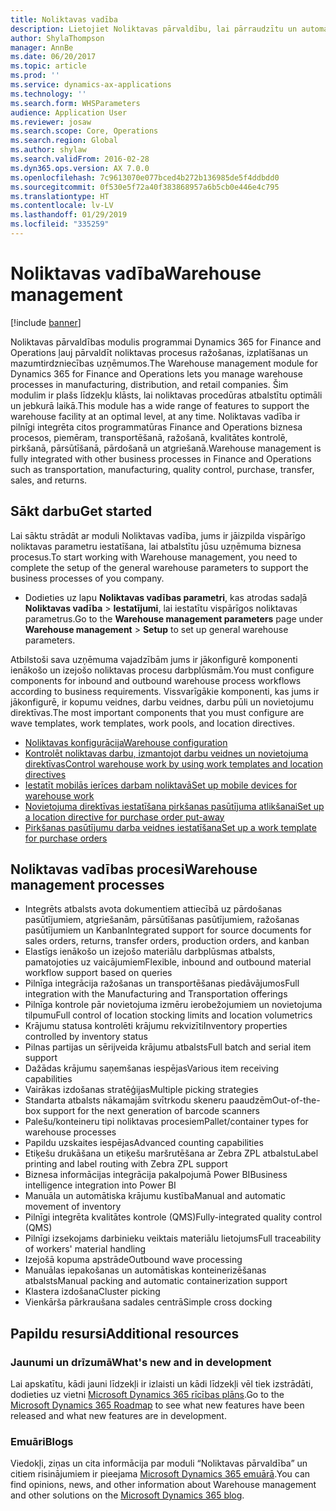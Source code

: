 ```yaml
---
title: Noliktavas vadība
description: Lietojiet Noliktavas pārvaldību, lai pārraudzītu un automatizētu noliktavas procesus.
author: ShylaThompson
manager: AnnBe
ms.date: 06/20/2017
ms.topic: article
ms.prod: ''
ms.service: dynamics-ax-applications
ms.technology: ''
ms.search.form: WHSParameters
audience: Application User
ms.reviewer: josaw
ms.search.scope: Core, Operations
ms.search.region: Global
ms.author: shylaw
ms.search.validFrom: 2016-02-28
ms.dyn365.ops.version: AX 7.0.0
ms.openlocfilehash: 7c9613070e077bced4b272b136985de5f4ddbdd0
ms.sourcegitcommit: 0f530e5f72a40f383868957a6b5cb0e446e4c795
ms.translationtype: HT
ms.contentlocale: lv-LV
ms.lasthandoff: 01/29/2019
ms.locfileid: "335259"
---
```

# <a name="warehouse-management"></a><span data-ttu-id="30fef-103">Noliktavas vadība</span><span class="sxs-lookup"><span data-stu-id="30fef-103">Warehouse management</span></span>

[!include [banner](../includes/banner.md)]

<span data-ttu-id="30fef-104">Noliktavas pārvaldības modulis programmai Dynamics 365 for Finance and Operations ļauj pārvaldīt noliktavas procesus ražošanas, izplatīšanas un mazumtirdzniecības uzņēmumos.</span><span class="sxs-lookup"><span data-stu-id="30fef-104">The Warehouse management module for Dynamics 365 for Finance and Operations lets you manage warehouse processes in manufacturing, distribution, and retail companies.</span></span> <span data-ttu-id="30fef-105">Šim modulim ir plašs līdzekļu klāsts, lai noliktavas procedūras atbalstītu optimāli un jebkurā laikā.</span><span class="sxs-lookup"><span data-stu-id="30fef-105">This module has a wide range of features to support the warehouse facility at an optimal level, at any time.</span></span> <span data-ttu-id="30fef-106">Noliktavas vadība ir pilnīgi integrēta citos programmatūras Finance and Operations biznesa procesos, piemēram, transportēšanā, ražošanā, kvalitātes kontrolē, pirkšanā, pārsūtīšanā, pārdošanā un atgriešanā.</span><span class="sxs-lookup"><span data-stu-id="30fef-106">Warehouse management is fully integrated with other business processes in Finance and Operations such as transportation, manufacturing, quality control, purchase, transfer, sales, and returns.</span></span>

## <a name="get-started"></a><span data-ttu-id="30fef-107">Sākt darbu</span><span class="sxs-lookup"><span data-stu-id="30fef-107">Get started</span></span>
<span data-ttu-id="30fef-108">Lai sāktu strādāt ar moduli Noliktavas vadība, jums ir jāizpilda vispārīgo noliktavas parametru iestatīšana, lai atbalstītu jūsu uzņēmuma biznesa procesus.</span><span class="sxs-lookup"><span data-stu-id="30fef-108">To start working with Warehouse management, you need to complete the setup of the general warehouse parameters to support the business processes of you company.</span></span>

- <span data-ttu-id="30fef-109">Dodieties uz lapu **Noliktavas vadības parametri**, kas atrodas sadaļā **Noliktavas vadība** > **Iestatījumi**, lai iestatītu vispārīgos noliktavas parametrus.</span><span class="sxs-lookup"><span data-stu-id="30fef-109">Go to the **Warehouse management parameters** page under **Warehouse management** > **Setup** to set up general warehouse parameters.</span></span>

<span data-ttu-id="30fef-110">Atbilstoši sava uzņēmuma vajadzībām jums ir jākonfigurē komponenti ienākošo un izejošo noliktavas procesu darbplūsmām.</span><span class="sxs-lookup"><span data-stu-id="30fef-110">You must configure components for inbound and outbound warehouse process workflows according to business requirements.</span></span> <span data-ttu-id="30fef-111">Vissvarīgākie komponenti, kas jums ir jākonfigurē, ir kopumu veidnes, darbu veidnes, darbu pūli un novietojumu direktīvas.</span><span class="sxs-lookup"><span data-stu-id="30fef-111">The most important components that you must configure are wave templates, work templates, work pools, and location directives.</span></span>

- [<span data-ttu-id="30fef-112">Noliktavas konfigurācija</span><span class="sxs-lookup"><span data-stu-id="30fef-112">Warehouse configuration</span></span>](warehouse-configuration.md)
- [<span data-ttu-id="30fef-113">Kontrolēt noliktavas darbu, izmantojot darbu veidnes un novietojuma direktīvas</span><span class="sxs-lookup"><span data-stu-id="30fef-113">Control warehouse work by using work templates and location directives</span></span>](control-warehouse-location-directives.md)
- [<span data-ttu-id="30fef-114">Iestatīt mobilās ierīces darbam noliktavā</span><span class="sxs-lookup"><span data-stu-id="30fef-114">Set up mobile devices for warehouse work</span></span>](configure-mobile-devices-warehouse.md)
- [<span data-ttu-id="30fef-115">Novietojuma direktīvas iestatīšana pirkšanas pasūtījuma atlikšanai</span><span class="sxs-lookup"><span data-stu-id="30fef-115">Set up a location directive for purchase order put-away</span></span>](../transportation/tasks/set-up-location-directive-purchase-order-put-away.md)
- [<span data-ttu-id="30fef-116">Pirkšanas pasūtījumu darba veidnes iestatīšana</span><span class="sxs-lookup"><span data-stu-id="30fef-116">Set up a work template for purchase orders</span></span>](./tasks/set-up-work-template-purchase-orders.md)

## <a name="warehouse-management-processes"></a><span data-ttu-id="30fef-117">Noliktavas vadības procesi</span><span class="sxs-lookup"><span data-stu-id="30fef-117">Warehouse management processes</span></span>
- <span data-ttu-id="30fef-118">Integrēts atbalsts avota dokumentiem attiecībā uz pārdošanas pasūtījumiem, atgriešanām, pārsūtīšanas pasūtījumiem, ražošanas pasūtījumiem un Kanban</span><span class="sxs-lookup"><span data-stu-id="30fef-118">Integrated support for source documents for sales orders, returns, transfer orders, production orders, and kanban</span></span>  
- <span data-ttu-id="30fef-119">Elastīgs ienākošo un izejošo materiālu darbplūsmas atbalsts, pamatojoties uz vaicājumiem</span><span class="sxs-lookup"><span data-stu-id="30fef-119">Flexible, inbound and outbound material workflow support based on queries</span></span>
- <span data-ttu-id="30fef-120">Pilnīga integrācija ražošanas un transportēšanas piedāvājumos</span><span class="sxs-lookup"><span data-stu-id="30fef-120">Full integration with the Manufacturing and Transportation offerings</span></span>
- <span data-ttu-id="30fef-121">Pilnīga kontrole pār novietojuma izmēru ierobežojumiem un novietojuma tilpumu</span><span class="sxs-lookup"><span data-stu-id="30fef-121">Full control of location stocking limits and location volumetrics</span></span>
- <span data-ttu-id="30fef-122">Krājumu statusa kontrolēti krājumu rekvizīti</span><span class="sxs-lookup"><span data-stu-id="30fef-122">Inventory properties controlled by inventory status</span></span>
- <span data-ttu-id="30fef-123">Pilnas partijas un sērijveida krājumu atbalsts</span><span class="sxs-lookup"><span data-stu-id="30fef-123">Full batch and serial item support</span></span>
- <span data-ttu-id="30fef-124">Dažādas krājumu saņemšanas iespējas</span><span class="sxs-lookup"><span data-stu-id="30fef-124">Various item receiving capabilities</span></span>
- <span data-ttu-id="30fef-125">Vairākas izdošanas stratēģijas</span><span class="sxs-lookup"><span data-stu-id="30fef-125">Multiple picking strategies</span></span>
- <span data-ttu-id="30fef-126">Standarta atbalsts nākamajām svītrkodu skeneru paaudzēm</span><span class="sxs-lookup"><span data-stu-id="30fef-126">Out-of-the-box support for the next generation of barcode scanners</span></span>
- <span data-ttu-id="30fef-127">Palešu/konteineru tipi noliktavas procesiem</span><span class="sxs-lookup"><span data-stu-id="30fef-127">Pallet/container types for warehouse processes</span></span>
- <span data-ttu-id="30fef-128">Papildu uzskaites iespējas</span><span class="sxs-lookup"><span data-stu-id="30fef-128">Advanced counting capabilities</span></span>
- <span data-ttu-id="30fef-129">Etiķešu drukāšana un etiķešu maršrutēšana ar Zebra ZPL atbalstu</span><span class="sxs-lookup"><span data-stu-id="30fef-129">Label printing and label routing with Zebra ZPL support</span></span>
- <span data-ttu-id="30fef-130">Biznesa informācijas integrācija pakalpojumā Power BI</span><span class="sxs-lookup"><span data-stu-id="30fef-130">Business intelligence integration into Power BI</span></span>
- <span data-ttu-id="30fef-131">Manuāla un automātiska krājumu kustība</span><span class="sxs-lookup"><span data-stu-id="30fef-131">Manual and automatic movement of inventory</span></span>
- <span data-ttu-id="30fef-132">Pilnīgi integrēta kvalitātes kontrole (QMS)</span><span class="sxs-lookup"><span data-stu-id="30fef-132">Fully-integrated quality control (QMS)</span></span>
- <span data-ttu-id="30fef-133">Pilnīgi izsekojams darbinieku veiktais materiālu lietojums</span><span class="sxs-lookup"><span data-stu-id="30fef-133">Full traceability of workers' material handling</span></span>
- <span data-ttu-id="30fef-134">Izejošā kopuma apstrāde</span><span class="sxs-lookup"><span data-stu-id="30fef-134">Outbound wave processing</span></span>
- <span data-ttu-id="30fef-135">Manuālas iepakošanas un automātiskas konteinerizēšanas atbalsts</span><span class="sxs-lookup"><span data-stu-id="30fef-135">Manual packing and automatic containerization support</span></span>
- <span data-ttu-id="30fef-136">Klastera izdošana</span><span class="sxs-lookup"><span data-stu-id="30fef-136">Cluster picking</span></span>
- <span data-ttu-id="30fef-137">Vienkārša pārkraušana sadales centrā</span><span class="sxs-lookup"><span data-stu-id="30fef-137">Simple cross docking</span></span>

## <a name="additional-resources"></a><span data-ttu-id="30fef-138">Papildu resursi</span><span class="sxs-lookup"><span data-stu-id="30fef-138">Additional resources</span></span>
### <a name="whats-new-and-in-development"></a><span data-ttu-id="30fef-139">Jaunumi un drīzumā</span><span class="sxs-lookup"><span data-stu-id="30fef-139">What's new and in development</span></span>
<span data-ttu-id="30fef-140">Lai apskatītu, kādi jauni līdzekļi ir izlaisti un kādi līdzekļi vēl tiek izstrādāti, dodieties uz vietni [Microsoft Dynamics 365 rīcības plāns](https://roadmap.dynamics.com/).</span><span class="sxs-lookup"><span data-stu-id="30fef-140">Go to the [Microsoft Dynamics 365 Roadmap](https://roadmap.dynamics.com/) to see what new features have been released and what new features are in development.</span></span>

### <a name="blogs"></a><span data-ttu-id="30fef-141">Emuāri</span><span class="sxs-lookup"><span data-stu-id="30fef-141">Blogs</span></span>
<span data-ttu-id="30fef-142">Viedokļi, ziņas un cita informācija par moduli “Noliktavas pārvaldība” un citiem risinājumiem ir pieejama [Microsoft Dynamics 365 emuārā](https://community.dynamics.com/b/msftdynamicsblog).</span><span class="sxs-lookup"><span data-stu-id="30fef-142">You can find opinions, news, and other information about Warehouse management and other solutions on the [Microsoft Dynamics 365 blog](https://community.dynamics.com/b/msftdynamicsblog).</span></span>


 

